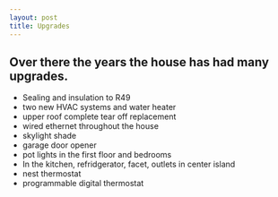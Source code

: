 ```yaml
--- 
layout: post
title: Upgrades
---
```


## Over there the years the house has had many upgrades.  

* Sealing and insulation to R49
* two new HVAC systems and water heater
* upper roof complete tear off replacement
* wired ethernet throughout the house
* skylight shade
* garage door opener
* pot lights in the first floor and bedrooms
* In the kitchen, refridgerator, facet, outlets in center island
* nest thermostat
* programmable digital thermostat